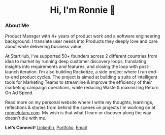 <h1 align="center">Hi, I'm Ronnie 👋</h1>

### About Me

Product Manager with 4+ years of product work and a software engineering background. I translate user needs into Products they deeply love and care about while delivering business value. 

At StartHub, I’ve supported 50+ founders across 2 different countries from idea to market by running deep customer discovery loops, translating insights into requirements and features, and closing the loop with post-launch iteration. I’m also building Rocketize, a side project where I run end-to-end product cycles. The project is aimed at building a suite of intelligent tools for Marketing Teams to streamline & improve the efficiency of their marketing campaign operations, while reducing Waste & maximizing Return On Ad Spend.

Read more on my personal website where I write my thoughts, learnings, reflections & stories from behind the scenes on projects I'm working on at [ronnielutaro.com](ronnielutaro.com). My wish is that what I learn or discover along the way doesn't die with me.

**Let’s Connect!** [LinkedIn](https://www.linkedin.com/in/ronnie-lutaro-b73240aa/), [Portfolio](https://ronnielutaro.com), [Email](mailto:r.lutaro@rocketizetech.com)
